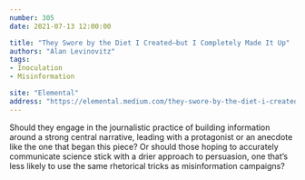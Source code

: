 ```yaml
---
number: 305
date: 2021-07-13 12:00:00

title: "They Swore by the Diet I Created—but I Completely Made It Up"
authors: "Alan Levinovitz"
tags:
- Inoculation
- Misinformation

site: "Elemental"
address: "https://elemental.medium.com/they-swore-by-the-diet-i-created-but-i-completely-made-it-up-c6d168e84c26"
---
```


Should they engage in the journalistic practice of building information around a strong central narrative, leading with a protagonist or an anecdote like the one that began this piece? Or should those hoping to accurately communicate science stick with a drier approach to persuasion, one that’s less likely to use the same rhetorical tricks as misinformation campaigns?
